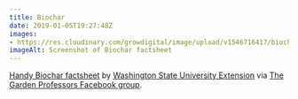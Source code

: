 ```yaml
---
title: Biochar
date: 2019-01-05T19:27:48Z
images: 
- https://res.cloudinary.com/growdigital/image/upload/v1546716417/biochar-190105.png
imageAlt: Screenshot of Biochar factsheet
---
```


[Handy Biochar factsheet](http://cru.cahe.wsu.edu/CEPublications/FS147E/FS147E.pdf) by [Washington State University Extension](https://extension.wsu.edu/) via [The Garden Professors Facebook group](https://www.facebook.com/groups/GardenProfessors).
